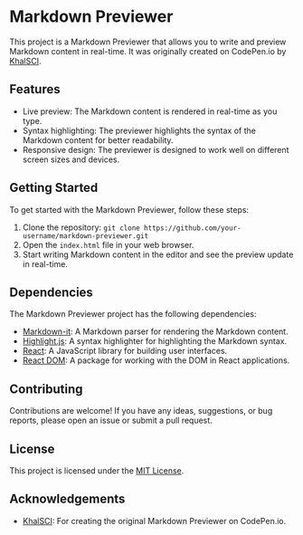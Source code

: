 # Markdown Previewer

This project is a Markdown Previewer that allows you to write and preview Markdown content in real-time. It was originally created on CodePen.io by [KhalSCI](https://codepen.io/KhalSCI/pen/KKYWxBv).

## Features

- Live preview: The Markdown content is rendered in real-time as you type.
- Syntax highlighting: The previewer highlights the syntax of the Markdown content for better readability.
- Responsive design: The previewer is designed to work well on different screen sizes and devices.

## Getting Started

To get started with the Markdown Previewer, follow these steps:

1. Clone the repository: `git clone https://github.com/your-username/markdown-previewer.git`
2. Open the `index.html` file in your web browser.
3. Start writing Markdown content in the editor and see the preview update in real-time.

## Dependencies

The Markdown Previewer project has the following dependencies:

- [Markdown-it](https://github.com/markdown-it/markdown-it): A Markdown parser for rendering the Markdown content.
- [Highlight.js](https://github.com/highlightjs/highlight.js): A syntax highlighter for highlighting the Markdown syntax.
- [React](https://github.com/facebook/react): A JavaScript library for building user interfaces.
- [React DOM](https://github.com/facebook/react): A package for working with the DOM in React applications.

## Contributing

Contributions are welcome! If you have any ideas, suggestions, or bug reports, please open an issue or submit a pull request.

## License

This project is licensed under the [MIT License](LICENSE).

## Acknowledgements

- [KhalSCI](https://codepen.io/KhalSCI): For creating the original Markdown Previewer on CodePen.io.

